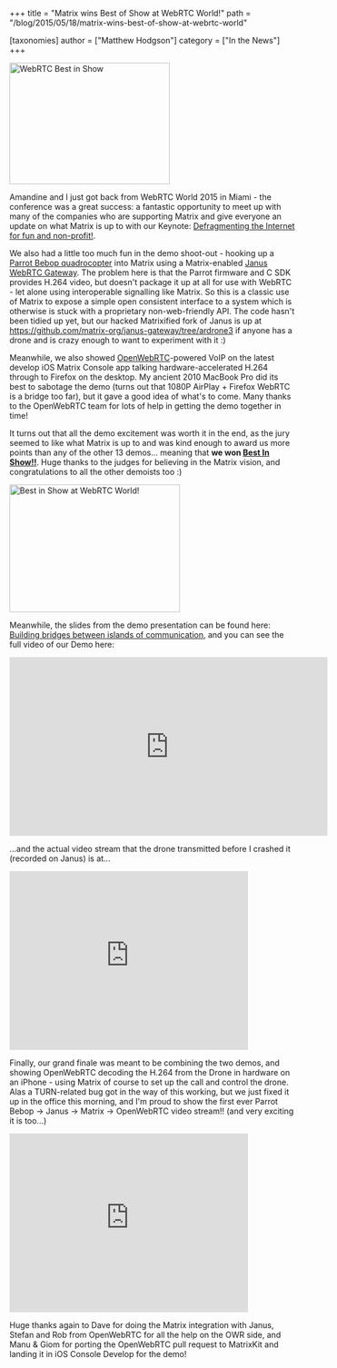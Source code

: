 +++
title = "Matrix wins Best of Show at WebRTC World!"
path = "/blog/2015/05/18/matrix-wins-best-of-show-at-webrtc-world"

[taxonomies]
author = ["Matthew Hodgson"]
category = ["In the News"]
+++

<a href="http://www.webrtcworld.com/topics/newsfeed/articles/403642-webrtc-conference-expo-announces-demo-winners.htm"><img src="/blog/wp-content/uploads/2015/05/WebRTC-Best-in-ShowLogo-Only.jpg" alt="WebRTC Best in Show" width="282" height="214" class="alignright size-full wp-image-1022" /></a>

Amandine and I just got back from WebRTC World 2015 in Miami - the conference was a great success: a fantastic opportunity to meet up with many of the companies who are supporting Matrix and give everyone an update on what Matrix is up to with our Keynote: <a href="/blog/wp-content/uploads/2015/05/2015-05-13.2-Matrix-Keynote.pdf">Defragmenting the Internet for fun and non-profit!</a>.

We also had a little too much fun in the demo shoot-out - hooking up a <a href="http://www.parrot.com/uk/products/bebop-drone/">Parrot Bebop quadrocopter</a> into Matrix using a Matrix-enabled <a href="https://janus.conf.meetecho.com/">Janus WebRTC Gateway</a>.  The problem here is that the Parrot firmware and C SDK provides H.264 video, but doesn't package it up at all for use with WebRTC - let alone using interoperable signalling like Matrix.  So this is a classic use of Matrix to expose a simple open consistent interface to a system which is otherwise is stuck with a proprietary non-web-friendly API.  The code hasn't been tidied up yet, but our hacked Matrixified fork of Janus is up at <a href="https://github.com/matrix-org/janus-gateway/tree/ardrone3">https://github.com/matrix-org/janus-gateway/tree/ardrone3</a> if anyone has a drone and is crazy enough to want to experiment with it :)

Meanwhile, we also showed <a href="http://openwebrtc.io">OpenWebRTC</a>-powered VoIP on the latest develop iOS Matrix Console app talking hardware-accelerated H.264 through to Firefox on the desktop.  My ancient 2010 MacBook Pro did its best to sabotage the demo (turns out that 1080P AirPlay + Firefox WebRTC is a bridge too far), but it gave a good idea of what's to come.  Many thanks to the OpenWebRTC team for lots of help in getting the demo together in time!

It turns out that all the demo excitement was worth it in the end, as the jury seemed to like what Matrix is up to and was kind enough to award us more points than any of the other 13 demos... meaning that <b>we won <a href="https://twitter.com/webrtcexpo/status/598901296100462592">Best In Show!!</a></b>.  Huge thanks to the judges for believing in the Matrix vision, and congratulations to all the other demoists too :)

<a href="http://matrix.org/blog/wp-content/uploads/2015/05/prize-e1431964418791.jpg"><img src="/blog/wp-content/uploads/2015/05/prize-e1431964418791-300x225.jpg" alt="Best in Show at WebRTC World!" width="300" height="225" class="aligncenter size-medium wp-image-1017" /></a>

Meanwhile, the slides from the demo presentation can be found here: <a href="/blog/wp-content/uploads/2015/05/2015-05-12-Matrix-Demo-Miami.pdf">Building bridges between islands of communication</a>, and you can see the full video of our Demo here:

<iframe width="560" height="315" src="https://www.youtube.com/embed/OMzDklvDS3c" frameBorder="0" allowFullScreen></iframe>

...and the actual video stream that the drone transmitted before I crashed it (recorded on Janus) is at...

<iframe width="420" height="315" src="https://www.youtube.com/embed/NpBStIIq6fM" frameBorder="0" allowFullScreen></iframe>

Finally, our grand finale was meant to be combining the two demos, and showing OpenWebRTC decoding the H.264 from the Drone in hardware on an iPhone - using Matrix of course to set up the call and control the drone.  Alas a TURN-related bug got in the way of this working, but we just fixed it up in the office this morning, and I'm proud to show the first ever Parrot Bebop -> Janus -> Matrix -> OpenWebRTC video stream!! (and very exciting it is too...)

<iframe width="420" height="315" src="https://www.youtube.com/embed/KsJOqLcpzNM" frameBorder="0" allowFullScreen></iframe>

Huge thanks again to Dave for doing the Matrix integration with Janus, Stefan and Rob from OpenWebRTC for all the help on the OWR side, and Manu & Giom for porting the OpenWebRTC pull request to MatrixKit and landing it in iOS Console Develop for the demo!
